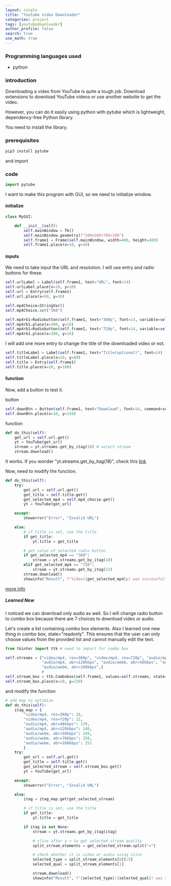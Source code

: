 ```yaml
---
layout: single
title: "Youtube video Downloader"
categories: project
tags: [youtubedownloader]
author_profile: false
search: true
use_math: true
---
```


### Programming languages used

- python

### introduction

Downloading a video from YouTube is quite a tough job. Download extensions to download YouTube videos or use another website to get the video.

However, you can do it easily using python with pytube which is lightweight, dependency-free Python library.

You need to install the library.

### prerequisites

```zsh
pip3 install pytube
```

and import

### code

```python
import pytube
```

I want to make this program with GUI, so we need to initialize window.

#### initialize

```python
class MyGUI:

    def __init__(self):
        self.mainWindow = Tk()
        self.mainWindow.geometry(f"500x500+700+200")
        self.frame1 = Frame(self.mainWindow, width=480, height=480)
        self.frame1.place(x=10, y=10)
```

#### inputs

We need to take input the URL and resolution. I will use entry and radio buttons for these.

```python
self.urlLabel = Label(self.frame1, text="URL", font=14)
self.urlLabel.place(x=10, y=10)
self.url = Entry(self.frame1)
self.url.place(x=50, y=10)

self.mp4Choice=StringVar()
self.mp4Choice.set("360")

self.mp4rb1=Radiobutton(self.frame1, text="360p", font=14, variable=self.mp4Choice, value="360")
self.mp4rb1.place(x=300, y=10)
self.mp4rb1=Radiobutton(self.frame1, text="720p", font=14, variable=self.mp4Choice, value="720")
self.mp4rb1.place(x=380, y=10)
```

I will add one more entry to change the title of the downloaded video or not.

```python
self.titleLabel = Label(self.frame1, text="Title(optional)", font=14)
self.titleLabel.place(x=10, y=80)
self.title = Entry(self.frame1)
self.title.place(x=10, y=100)
```

#### function

Now, add a button to test it.

button

```python
self.downBtn = Button(self.frame1, text="Download", font=14, command=self.do_this)
self.downBtn.place(x=10, y=150)
```

function

```python
def do_this(self):
    get_url = self.url.get()
    yt = YouTube(get_url)
    stream = yt.streams.get_by_itag(18) # select stream
    stream.download()
```

It works. If you wonder "yt.streams.get_by_itag(18)", check this [link](https://pytube.io/en/latest/user/streams.html#filtering-streams)

Now, need to modify the function.

```python
def do_this(self):
    try:
        get_url = self.url.get()
        get_title = self.title.get()
        get_selected_mp4 = self.mp4_chocie.get()
        yt = YouTube(get_url)

    except:
        showerror("Error", "Invalid URL")

    else:
        # if title is set, use the title
        if get_title:
            yt.title = get_title

        # get value of selected radio button
        if get_selected_mp4 == "360":
            stream = yt.streams.get_by_itag(18)
        elif get_selected_mp4 == "720":
            stream = yt.streams.get_by_itag(22)
        stream.download()
        showinfo("Result", f"Video({get_selected_mp4}p) was successfully download")
```

[more info](https://pytube.io/en/latest/)

##### Learned New

I noticed we can download only audio as well. So I will change radio button to combo box because there are 7 choices to download video or audio.

Let's create a list containing combo box elements. Also I learned one new thing in combo box, state="readonly". This ensures that the user can only choose values from the provided list and cannot manually edit the text.

```python
from tkinter import ttk # need to import for combo box

self.streams = ["video/mp4, res=360p", "video/mp4, res=720p", "audio/mp4, abr=48kbps",
                "audio/mp4, abr=128kbps", "audio/webm, abr=50kbps", "audio/webm, abr=70kbps",
                "audio/webm, abr=160kbps",]
                #
self.stream_box = ttk.Combobox(self.frame1, values=self.streams, state="readonly")
self.stream_box.place(x=10, y=150)
```

and modify the function

```python
# add map to optimize
def do_this(self):
    itag_map = {
        "video/mp4, res=360p": 18,
        "video/mp4, res=720p": 22,
        "audio/mp4, abr=48kbps": 139,
        "audio/mp4, abr=128kbps": 140,
        "audio/webm, abr=50kbps": 249,
        "audio/webm, abr=70kbps": 250,
        "audio/webm, abr=160kbps": 251
        }
    try:
        get_url = self.url.get()
        get_title = self.title.get()
        get_selected_stream = self.stream_box.get()
        yt = YouTube(get_url)

    except:
        showerror("Error", "Invalid URL")

    else:
        itag = itag_map.get(get_selected_stream)

        # if title is set, use the title
        if get_title:
            yt.title = get_title

        if itag is not None:
            stream = yt.streams.get_by_itag(itag)

            # slice after a = to get selected stream quality
            split_stream_elements = get_selected_stream.split("=")

            # check whether it is video or audio using slice
            selected_type = split_stream_elements[0][:5]
            selected_qual = split_stream_elements[1]

            stream.download()
            showinfo("Result", f"{selected_type}({selected_qual}) was successfully download")


```
